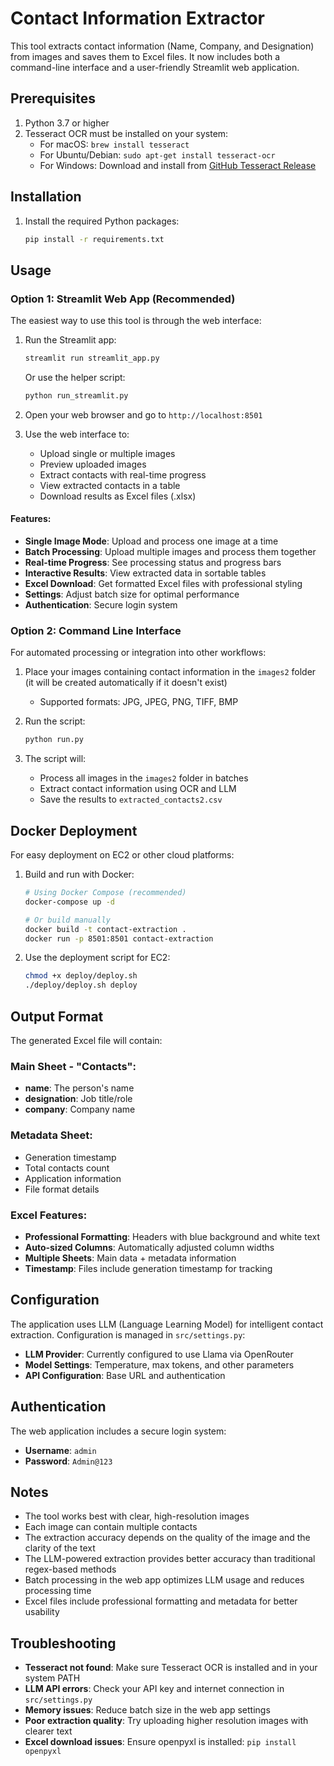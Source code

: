 # Contact Information Extractor

This tool extracts contact information (Name, Company, and Designation) from images and saves them to Excel files. It now includes both a command-line interface and a user-friendly Streamlit web application.

## Prerequisites

1. Python 3.7 or higher
2. Tesseract OCR must be installed on your system:
   - For macOS: `brew install tesseract`
   - For Ubuntu/Debian: `sudo apt-get install tesseract-ocr`
   - For Windows: Download and install from [GitHub Tesseract Release](https://github.com/UB-Mannheim/tesseract/wiki)

## Installation

1. Install the required Python packages:
   ```bash
   pip install -r requirements.txt
   ```

## Usage

### Option 1: Streamlit Web App (Recommended)

The easiest way to use this tool is through the web interface:

1. Run the Streamlit app:
   ```bash
   streamlit run streamlit_app.py
   ```
   Or use the helper script:
   ```bash
   python run_streamlit.py
   ```

2. Open your web browser and go to `http://localhost:8501`

3. Use the web interface to:
   - Upload single or multiple images
   - Preview uploaded images
   - Extract contacts with real-time progress
   - View extracted contacts in a table
   - Download results as Excel files (.xlsx)

#### Features:
- **Single Image Mode**: Upload and process one image at a time
- **Batch Processing**: Upload multiple images and process them together
- **Real-time Progress**: See processing status and progress bars
- **Interactive Results**: View extracted data in sortable tables
- **Excel Download**: Get formatted Excel files with professional styling
- **Settings**: Adjust batch size for optimal performance
- **Authentication**: Secure login system

### Option 2: Command Line Interface

For automated processing or integration into other workflows:

1. Place your images containing contact information in the `images2` folder (it will be created automatically if it doesn't exist)
   - Supported formats: JPG, JPEG, PNG, TIFF, BMP

2. Run the script:
   ```bash
   python run.py
   ```

3. The script will:
   - Process all images in the `images2` folder in batches
   - Extract contact information using OCR and LLM
   - Save the results to `extracted_contacts2.csv`

## Docker Deployment

For easy deployment on EC2 or other cloud platforms:

1. Build and run with Docker:
   ```bash
   # Using Docker Compose (recommended)
   docker-compose up -d
   
   # Or build manually
   docker build -t contact-extraction .
   docker run -p 8501:8501 contact-extraction
   ```

2. Use the deployment script for EC2:
   ```bash
   chmod +x deploy/deploy.sh
   ./deploy/deploy.sh deploy
   ```

## Output Format

The generated Excel file will contain:

### Main Sheet - "Contacts":
- **name**: The person's name
- **designation**: Job title/role  
- **company**: Company name

### Metadata Sheet:
- Generation timestamp
- Total contacts count
- Application information
- File format details

### Excel Features:
- **Professional Formatting**: Headers with blue background and white text
- **Auto-sized Columns**: Automatically adjusted column widths
- **Multiple Sheets**: Main data + metadata information
- **Timestamp**: Files include generation timestamp for tracking

## Configuration

The application uses LLM (Language Learning Model) for intelligent contact extraction. Configuration is managed in `src/settings.py`:

- **LLM Provider**: Currently configured to use Llama via OpenRouter
- **Model Settings**: Temperature, max tokens, and other parameters
- **API Configuration**: Base URL and authentication

## Authentication

The web application includes a secure login system:
- **Username**: `admin`
- **Password**: `Admin@123`

## Notes

- The tool works best with clear, high-resolution images
- Each image can contain multiple contacts
- The extraction accuracy depends on the quality of the image and the clarity of the text
- The LLM-powered extraction provides better accuracy than traditional regex-based methods
- Batch processing in the web app optimizes LLM usage and reduces processing time
- Excel files include professional formatting and metadata for better usability

## Troubleshooting

- **Tesseract not found**: Make sure Tesseract OCR is installed and in your system PATH
- **LLM API errors**: Check your API key and internet connection in `src/settings.py`
- **Memory issues**: Reduce batch size in the web app settings
- **Poor extraction quality**: Try uploading higher resolution images with clearer text
- **Excel download issues**: Ensure openpyxl is installed: `pip install openpyxl` 